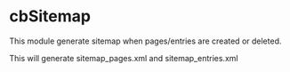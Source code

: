 # cbSitemap

This module generate sitemap when pages/entries are created or deleted.

This will generate sitemap_pages.xml and sitemap_entries.xml